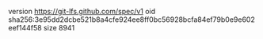 version https://git-lfs.github.com/spec/v1
oid sha256:3e95dd2dcbe521b8a4cfe924ee8ff0bc56928bcfa84ef79b0e9e602eef144f58
size 8941
